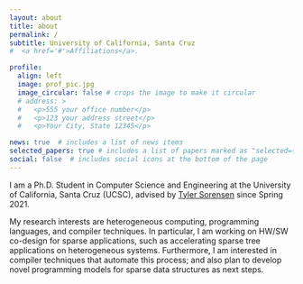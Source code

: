```yaml
---
layout: about
title: about
permalink: /
subtitle: University of California, Santa Cruz
#  <a href='#'>Affiliations</a>.

profile:
  align: left
  image: prof_pic.jpg
  image_circular: false # crops the image to make it circular
  # address: >
  #   <p>555 your office number</p>
  #   <p>123 your address street</p>
  #   <p>Your City, State 12345</p>

news: true  # includes a list of news items
selected_papers: true # includes a list of papers marked as "selected={true}"
social: false  # includes social icons at the bottom of the page
---
```


I am a Ph.D. Student in Computer Science and Engineering at the University of California, Santa Cruz (UCSC), advised by [Tyler Sorensen](https://users.soe.ucsc.edu/~tsorensen/) since Spring 2021. 

My research interests are heterogeneous computing, programming languages, and compiler techniques. In particular, I am working on HW/SW co-design for sparse applications, such as accelerating sparse tree applications on heterogeneous systems. Furthermore, I am interested in compiler techniques that automate this process; and also plan to develop novel programming models for sparse data structures as next steps.  

<!-- Write your biography here. Tell the world about yourself. Link to your favorite [subreddit](http://reddit.com). You can put a picture in, too. The code is already in, just name your picture `prof_pic.jpg` and put it in the `img/` folder.

Put your address / P.O. box / other info right below your picture. You can also disable any these elements by editing `profile` property of the YAML header of your `_pages/about.md`. Edit `_bibliography/papers.bib` and Jekyll will render your [publications page](/al-folio/publications/) automatically.

Link to your social media connections, too. This theme is set up to use [Font Awesome icons](http://fortawesome.github.io/Font-Awesome/) and [Academicons](https://jpswalsh.github.io/academicons/), like the ones below. Add your Facebook, Twitter, LinkedIn, Google Scholar, or just disable all of them. -->
